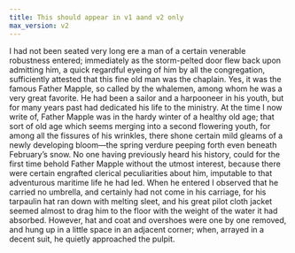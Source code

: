 ```yaml
---
title: This should appear in v1 aand v2 only
max_version: v2
---
```


I had not been seated very long ere a man of a certain venerable robustness entered; immediately as the storm-pelted door flew back upon admitting him, a quick regardful eyeing of him by all the congregation, sufficiently attested that this fine old man was the chaplain. Yes, it was the famous Father Mapple, so called by the whalemen, among whom he was a very great favorite. He had been a sailor and a harpooneer in his youth, but for many years past had dedicated his life to the ministry. At the time I now write of, Father Mapple was in the hardy winter of a healthy old age; that sort of old age which seems merging into a second flowering youth, for among all the fissures of his wrinkles, there shone certain mild gleams of a newly developing bloom—the spring verdure peeping forth even beneath February’s snow. No one having previously heard his history, could for the first time behold Father Mapple without the utmost interest, because there were certain engrafted clerical peculiarities about him, imputable to that adventurous maritime life he had led. When he entered I observed that he carried no umbrella, and certainly had not come in his carriage, for his tarpaulin hat ran down with melting sleet, and his great pilot cloth jacket seemed almost to drag him to the floor with the weight of the water it had absorbed. However, hat and coat and overshoes were one by one removed, and hung up in a little space in an adjacent corner; when, arrayed in a decent suit, he quietly approached the pulpit.
